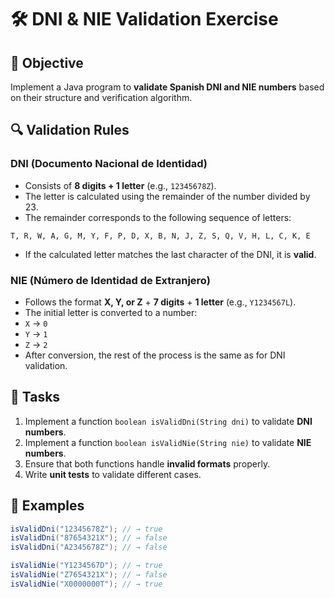 # 🛠️ DNI & NIE Validation Exercise

## 📌 Objective
Implement a Java program to **validate Spanish DNI and NIE numbers** based on their structure and verification algorithm.

## 🔍 Validation Rules

### **DNI (Documento Nacional de Identidad)**
- Consists of **8 digits + 1 letter** (e.g., `12345678Z`).
- The letter is calculated using the remainder of the number divided by 23.
- The remainder corresponds to the following sequence of letters:
```
T, R, W, A, G, M, Y, F, P, D, X, B, N, J, Z, S, Q, V, H, L, C, K, E
```

- If the calculated letter matches the last character of the DNI, it is **valid**.

### **NIE (Número de Identidad de Extranjero)**
- Follows the format **X, Y, or Z** + **7 digits** + **1 letter** (e.g., `Y1234567L`).
- The initial letter is converted to a number:
- `X` → `0`
- `Y` → `1`
- `Z` → `2`
- After conversion, the rest of the process is the same as for DNI validation.

## 🚀 Tasks

1. Implement a function `boolean isValidDni(String dni)` to validate **DNI numbers**.
2. Implement a function `boolean isValidNie(String nie)` to validate **NIE numbers**.
3. Ensure that both functions handle **invalid formats** properly.
4. Write **unit tests** to validate different cases.

## 📝 Examples

```java
isValidDni("12345678Z"); // → true
isValidDni("87654321X"); // → false
isValidDni("A2345678Z"); // → false

isValidNie("Y1234567D"); // → true
isValidNie("Z7654321X"); // → false
isValidNie("X0000000T"); // → true
